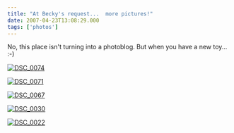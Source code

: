 ```yaml
---
title: "At Becky's request...  more pictures!"
date: 2007-04-23T13:08:29.000
tags: ['photos']
---
```


No, this place isn't turning into a photoblog. But when you have a new toy... :-)

[![DSC_0074](http://farm1.static.flickr.com/177/469852146_b448819c4f_m.jpg)](http://www.flickr.com/photos/chrishubbs/469852146/ "Photo Sharing")

[![DSC_0071](http://farm1.static.flickr.com/210/469852136_a6b01c0a06_m.jpg)](http://www.flickr.com/photos/chrishubbs/469852136/ "Photo Sharing")

[![DSC_0067](http://farm1.static.flickr.com/184/469852126_1136a6adb4_m.jpg)](http://www.flickr.com/photos/chrishubbs/469852126/ "Photo Sharing")

[![DSC_0030](http://farm1.static.flickr.com/224/469852120_050278bb45_m.jpg)](http://www.flickr.com/photos/chrishubbs/469852120/ "Photo Sharing")

[![DSC_0022](http://farm1.static.flickr.com/173/469852102_798df8818d_m.jpg)](http://www.flickr.com/photos/chrishubbs/469852102/ "Photo Sharing")
